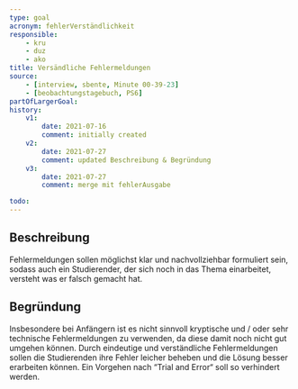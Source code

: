 ```yaml
---
type: goal
acronym: fehlerVerständlichkeit
responsible: 
    - kru
    - duz
    - ako
title: Versändliche Fehlermeldungen
source:
    - [interview, sbente, Minute 00-39-23]
    - [beobachtungstagebuch, PS6]
partOfLargerGoal: 
history:
    v1:
        date: 2021-07-16
        comment: initially created
    v2:
        date: 2021-07-27
        comment: updated Beschreibung & Begründung
    v3:
        date: 2021-07-27
        comment: merge mit fehlerAusgabe

todo:
---
```


## Beschreibung
Fehlermeldungen sollen möglichst klar und nachvollziehbar formuliert sein, sodass auch ein Studierender, der sich noch in das Thema einarbeitet, versteht was er falsch gemacht hat.

## Begründung

Insbesondere bei Anfängern ist es nicht sinnvoll kryptische und / oder sehr technische Fehlermeldungen zu verwenden, da diese damit noch nicht gut umgehen können.
Durch eindeutige und verständliche Fehlermeldungen sollen die Studierenden ihre Fehler leicher beheben und die Lösung besser erarbeiten können. Ein Vorgehen nach “Trial and Error“ soll so verhindert werden.